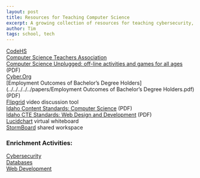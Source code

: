 ```yaml
---
layout: post
title: Resources for Teaching Computer Science
excerpt: A growing collection of resources for teaching cybersecurity, databases, and web development; online or in-person.
author: Tim
tags: school, tech
---
```


[CodeHS](https://codehs.com/)  
[Computer Science Teachers Association](https://csteachers.org)  
[Computer Science Unplugged: off-line activities and games for all ages](../../../../../papers/cs-unplugged.pdf) (PDF)  
[Cyber.Org](https://cyber.org/)  
[Employment Outcomes of Bachelor’s Degree Holders](../../../../../papers/Employment Outcomes of Bachelor’s Degree Holders.pdf) (PDF)  
[Flipgrid](https://info.flipgrid.com/) video discussion tool  
[Idaho Content Standards: Computer Science](../../../../../papers/ICS-Computer-Science-Standards.pdf) (PDF)  
[Idaho CTE Standards: Web Design and Development](../../../../../papers/Web-Design-and-Development-Program-Standards.pdf) (PDF)  
[Lucidchart](https://www.lucidchart.com/pages/) virtual whiteboard  
[StormBoard](https://www.stormboard.com/) shared workspace  

### Enrichment Activities:
[Cybersecurity](/2020/08/17/cybersecurity-enrichment.html)  
[Databases](/2020/08/17/database-enrichment.html)  
[Web Development](/2020/08/17/web-dev-enrichment.html)  
